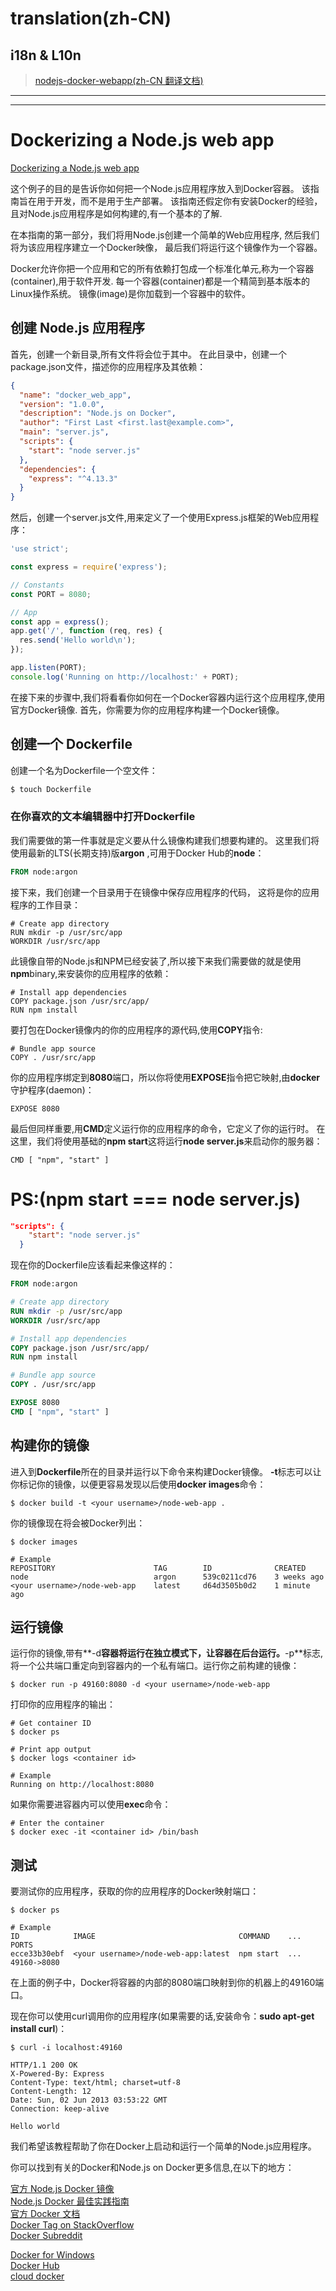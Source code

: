 # translation(zh-CN)
## i18n & L10n
> [nodejs-docker-webapp(zh-CN 翻译文档)](https://github.com/xgqfrms-GitHub/Node.js/blob/master/Docker-Nodejs/translation.md)

***
*** 
# Dockerizing a Node.js web app

[Dockerizing a Node.js web app](https://nodejs.org/en/docs/guides/nodejs-docker-webapp/)

这个例子的目的是告诉你如何把一个Node.js应用程序放入到Docker容器。
该指南旨在用于开发，而不是用于生产部署。
该指南还假定你有安装Docker的经验，且对Node.js应用程序是如何构建的,有一个基本的了解.

在本指南的第一部分，我们将用Node.js创建一个简单的Web应用程序,
然后我们将为该应用程序建立一个Docker映像，
最后我们将运行这个镜像作为一个容器。

Docker允许你把一个应用和它的所有依赖打包成一个标准化单元,称为一个容器(container),用于软件开发.
每一个容器(container)都是一个精简到基本版本的Linux操作系统。
镜像(image)是你加载到一个容器中的软件。

## 创建 Node.js 应用程序

首先，创建一个新目录,所有文件将会位于其中。
在此目录中，创建一个package.json文件，描述你的应用程序及其依赖：

```package.json
{
  "name": "docker_web_app",
  "version": "1.0.0",
  "description": "Node.js on Docker",
  "author": "First Last <first.last@example.com>",
  "main": "server.js",
  "scripts": {
    "start": "node server.js"
  },
  "dependencies": {
    "express": "^4.13.3"
  }
}
``` 
然后，创建一个server.js文件,用来定义了一个使用Express.js框架的Web应用程序：

```server.js
'use strict';

const express = require('express');

// Constants
const PORT = 8080;

// App
const app = express();
app.get('/', function (req, res) {
  res.send('Hello world\n');
});

app.listen(PORT);
console.log('Running on http://localhost:' + PORT);
``` 

在接下来的步骤中,我们将看看你如何在一个Docker容器内运行这个应用程序,使用官方Docker镜像.
首先，你需要为你的应用程序构建一个Docker镜像。

## 创建一个 Dockerfile

创建一个名为Dockerfile一个空文件： 

```sh
$ touch Dockerfile
``` 
### 在你喜欢的文本编辑器中打开**Dockerfile**

我们需要做的第一件事就是定义要从什么镜像构建我们想要构建的。
这里我们将使用最新的LTS(长期支持)版**argon** ,可用于Docker Hub的**node**：

```Dockerfile
FROM node:argon
``` 

接下来，我们创建一个目录用于在镜像中保存应用程序的代码，
这将是你的应用程序的工作目录：

```
# Create app directory
RUN mkdir -p /usr/src/app
WORKDIR /usr/src/app
``` 
此镜像自带的Node.js和NPM已经安装了,所以接下来我们需要做的就是使用**npm**binary,来安装你的应用程序的依赖：

```
# Install app dependencies
COPY package.json /usr/src/app/
RUN npm install
``` 
要打包在Docker镜像内的你的应用程序的源代码,使用**COPY**指令:

```
# Bundle app source
COPY . /usr/src/app
``` 
你的应用程序绑定到**8080**端口，所以你将使用**EXPOSE**指令把它映射,由**docker**守护程序(daemon)：

```
EXPOSE 8080
``` 

最后但同样重要,用**CMD**定义运行你的应用程序的命令，它定义了你的运行时。
在这里，我们将使用基础的**npm start**这将运行**node server.js**来启动你的服务器：

```
CMD [ "npm", "start" ]
``` 
> 
# **PS**:(npm start === node server.js)
``` package.json
"scripts": {
    "start": "node server.js"
  }
``` 

现在你的Dockerfile应该看起来像这样的：
```Dockerfile
FROM node:argon

# Create app directory
RUN mkdir -p /usr/src/app
WORKDIR /usr/src/app

# Install app dependencies
COPY package.json /usr/src/app/
RUN npm install

# Bundle app source
COPY . /usr/src/app

EXPOSE 8080
CMD [ "npm", "start" ]
``` 


## 构建你的镜像

进入到**Dockerfile**所在的目录并运行以下命令来构建Docker镜像。
**-t**标志可以让你标记你的镜像，以便更容易发现以后使用**docker images**命令：

```
$ docker build -t <your username>/node-web-app .
``` 

你的镜像现在将会被Docker列出：

```
$ docker images

# Example
REPOSITORY                      TAG        ID              CREATED
node                            argon      539c0211cd76    3 weeks ago
<your username>/node-web-app    latest     d64d3505b0d2    1 minute ago
``` 


## 运行镜像
运行你的镜像,带有**-d**容器将运行在独立模式下，让容器在后台运行。**-p**标志,将一个公共端口重定向到容器内的一个私有端口。运行你之前构建的镜像：

```
$ docker run -p 49160:8080 -d <your username>/node-web-app
``` 

打印你的应用程序的输出：

```
# Get container ID
$ docker ps

# Print app output
$ docker logs <container id>

# Example
Running on http://localhost:8080
``` 

如果你需要进容器内可以使用**exec**命令：

```
# Enter the container
$ docker exec -it <container id> /bin/bash
``` 

## 测试

要测试你的应用程序，获取的你的应用程序的Docker映射端口：

```
$ docker ps

# Example
ID            IMAGE                                COMMAND    ...   PORTS
ecce33b30ebf  <your username>/node-web-app:latest  npm start  ...   49160->8080
``` 

在上面的例子中，Docker将容器的内部的8080端口映射到你的机器上的49160端口。

现在你可以使用curl调用你的应用程序(如果需要的话,安装命令：**sudo apt-get install curl**)：

```
$ curl -i localhost:49160

HTTP/1.1 200 OK
X-Powered-By: Express
Content-Type: text/html; charset=utf-8
Content-Length: 12
Date: Sun, 02 Jun 2013 03:53:22 GMT
Connection: keep-alive

Hello world
``` 
我们希望该教程帮助了你在Docker上启动和运行一个简单的Node.js应用程序。

你可以找到有关的Docker和Node.js on Docker更多信息,在以下的地方：

[官方 Node.js Docker 镜像](https://registry.hub.docker.com/_/node/)  
[Node.js Docker 最佳实践指南](https://github.com/nodejs/docker-node/blob/master/docs/BestPractices.md)  
[官方 Docker 文档](https://docs.docker.com/)  
[Docker Tag on StackOverflow](http://stackoverflow.com/questions/tagged/docker)  
[Docker Subreddit](https://reddit.com/r/docker)  

[Docker for Windows](https://docs.docker.com/docker-for-windows/)  
[Docker Hub](https://docs.docker.com/docker-hub/)  
[cloud docker](https://cloud.docker.com/app/xgqfrms)  

